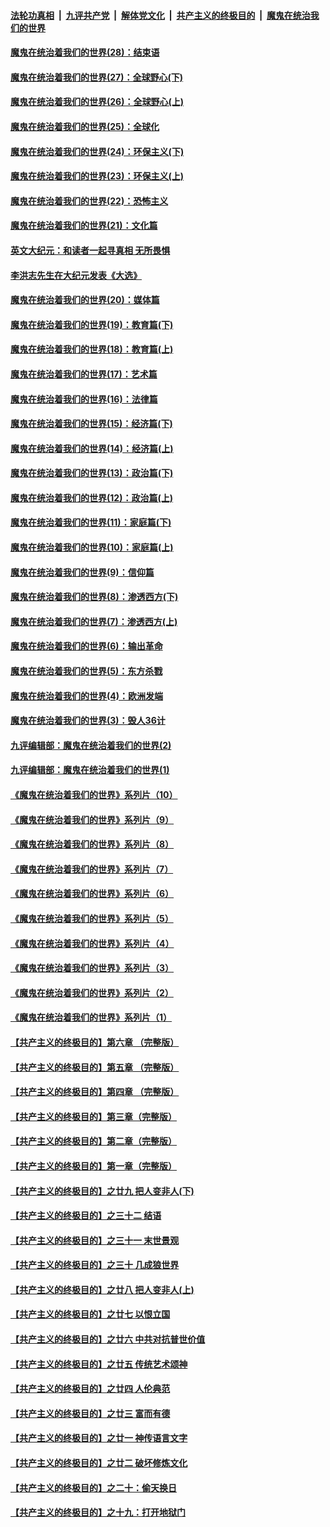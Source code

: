 

####  [法轮功真相](../../../../basic/blob/master/README.md?t=03211601) &nbsp;|&nbsp; [九评共产党](../../../../9ping.md/blob/master/README.md?t=03211601) &nbsp;|&nbsp; [解体党文化](../../../../jtdwh.md/blob/master/README.md?t=03211601)  &nbsp;|&nbsp; [共产主义的终极目的](../../../../gczydzjmd.md/blob/master/README.md?t=03211601) &nbsp;|&nbsp; [魔鬼在统治我们的世界](../../../../mgztzwmdsj.md/blob/master/README.md?t=03211601) 

#### [魔鬼在统治着我们的世界(28)：结束语](../pages/nsc422/n10936246.md?t=03211601) 

#### [魔鬼在统治着我们的世界(27)：全球野心(下)](../pages/nsc422/n10928319.md?t=03211601) 

#### [魔鬼在统治着我们的世界(26)：全球野心(上)](../pages/nsc422/n10900318.md?t=03211601) 

#### [魔鬼在统治着我们的世界(25)：全球化](../pages/nsc422/n10788205.md?t=03211601) 

#### [魔鬼在统治着我们的世界(24)：环保主义(下)](../pages/nsc422/n10695307.md?t=03211601) 

#### [魔鬼在统治着我们的世界(23)：环保主义(上)](../pages/nsc422/n10688613.md?t=03211601) 

#### [魔鬼在统治着我们的世界(22)：恐怖主义](../pages/nsc422/n10614727.md?t=03211601) 

#### [魔鬼在统治着我们的世界(21)：文化篇](../pages/nsc422/n10597706.md?t=03211601) 

#### [英文大纪元：和读者一起寻真相 无所畏惧](../pages/nsc422/n12542027.md?t=03211601) 

#### [李洪志先生在大纪元发表《大选》](../pages/nsc422/n12534746.md?t=03211601) 

#### [魔鬼在统治着我们的世界(20)：媒体篇](../pages/nsc422/n10586579.md?t=03211601) 

#### [魔鬼在统治着我们的世界(19)：教育篇(下)](../pages/nsc422/n10564808.md?t=03211601) 

#### [魔鬼在统治着我们的世界(18)：教育篇(上)](../pages/nsc422/n10526970.md?t=03211601) 

#### [魔鬼在统治着我们的世界(17)：艺术篇](../pages/nsc422/n10499093.md?t=03211601) 

#### [魔鬼在统治着我们的世界(16)：法律篇](../pages/nsc422/n10485969.md?t=03211601) 

#### [魔鬼在统治着我们的世界(15)：经济篇(下)](../pages/nsc422/n10469975.md?t=03211601) 

#### [魔鬼在统治着我们的世界(14)：经济篇(上)](../pages/nsc422/n10457370.md?t=03211601) 

#### [魔鬼在统治着我们的世界(13)：政治篇(下)](../pages/nsc422/n10448270.md?t=03211601) 

#### [魔鬼在统治着我们的世界(12)：政治篇(上)](../pages/nsc422/n10444576.md?t=03211601) 

#### [魔鬼在统治着我们的世界(11)：家庭篇(下)](../pages/nsc422/n10440961.md?t=03211601) 

#### [魔鬼在统治着我们的世界(10)：家庭篇(上)](../pages/nsc422/n10435448.md?t=03211601) 

#### [魔鬼在统治着我们的世界(9)：信仰篇](../pages/nsc422/n10432159.md?t=03211601) 

#### [魔鬼在统治着我们的世界(8)：渗透西方(下)](../pages/nsc422/n10429603.md?t=03211601) 

#### [魔鬼在统治着我们的世界(7)：渗透西方(上)](../pages/nsc422/n10426013.md?t=03211601) 

#### [魔鬼在统治着我们的世界(6)：输出革命](../pages/nsc422/n10421536.md?t=03211601) 

#### [魔鬼在统治着我们的世界(5)：东方杀戮](../pages/nsc422/n10417707.md?t=03211601) 

#### [魔鬼在统治着我们的世界(4)：欧洲发端](../pages/nsc422/n10414890.md?t=03211601) 

#### [魔鬼在统治着我们的世界(3)：毁人36计](../pages/nsc422/n10411583.md?t=03211601) 

#### [九评编辑部：魔鬼在统治着我们的世界(2)](../pages/nsc422/n10410036.md?t=03211601) 

#### [九评编辑部：魔鬼在统治着我们的世界(1)](../pages/nsc422/n10406825.md?t=03211601) 

#### [《魔鬼在统治着我们的世界》系列片（10）](../pages/nsc422/n12292670.md?t=03211601) 

#### [《魔鬼在统治着我们的世界》系列片（9）](../pages/nsc422/n12290859.md?t=03211601) 

#### [《魔鬼在统治着我们的世界》系列片（8）](../pages/nsc422/n12287445.md?t=03211601) 

#### [《魔鬼在统治着我们的世界》系列片（7）](../pages/nsc422/n12283425.md?t=03211601) 

#### [《魔鬼在统治着我们的世界》系列片（6）](../pages/nsc422/n12282314.md?t=03211601) 

#### [《魔鬼在统治着我们的世界》系列片（5）](../pages/nsc422/n12281419.md?t=03211601) 

#### [《魔鬼在统治着我们的世界》系列片（4）](../pages/nsc422/n12274024.md?t=03211601) 

#### [《魔鬼在统治着我们的世界》系列片（3）](../pages/nsc422/n12271322.md?t=03211601) 

#### [《魔鬼在统治着我们的世界》系列片（2）](../pages/nsc422/n12269049.md?t=03211601) 

#### [《魔鬼在统治着我们的世界》系列片（1）](../pages/nsc422/n12267575.md?t=03211601) 

#### [【共产主义的终极目的】第六章 （完整版）](../pages/nsc422/n11428913.md?t=03211601) 

#### [【共产主义的终极目的】第五章 （完整版）](../pages/nsc422/n11428912.md?t=03211601) 

#### [【共产主义的终极目的】第四章 （完整版）](../pages/nsc422/n11428907.md?t=03211601) 

#### [【共产主义的终极目的】第三章（完整版）](../pages/nsc422/n11428848.md?t=03211601) 

#### [【共产主义的终极目的】第二章（完整版）](../pages/nsc422/n11428831.md?t=03211601) 

#### [【共产主义的终极目的】第一章（完整版）](../pages/nsc422/n11417651.md?t=03211601) 

#### [【共产主义的终极目的】之廿九 把人变非人(下)](../pages/nsc422/n11344140.md?t=03211601) 

#### [【共产主义的终极目的】之三十二 结语](../pages/nsc422/n11360535.md?t=03211601) 

#### [【共产主义的终极目的】之三十一 末世景观](../pages/nsc422/n11351129.md?t=03211601) 

#### [【共产主义的终极目的】之三十 几成狼世界](../pages/nsc422/n11348280.md?t=03211601) 

#### [【共产主义的终极目的】之廿八 把人变非人(上)](../pages/nsc422/n11340492.md?t=03211601) 

#### [【共产主义的终极目的】之廿七 以恨立国](../pages/nsc422/n11336944.md?t=03211601) 

#### [【共产主义的终极目的】之廿六 中共对抗普世价值](../pages/nsc422/n11324785.md?t=03211601) 

#### [【共产主义的终极目的】之廿五 传统艺术颂神](../pages/nsc422/n11296396.md?t=03211601) 

#### [【共产主义的终极目的】之廿四 人伦典范](../pages/nsc422/n11296397.md?t=03211601) 

#### [【共产主义的终极目的】之廿三 富而有德](../pages/nsc422/n11283598.md?t=03211601) 

#### [【共产主义的终极目的】之廿一 神传语言文字](../pages/nsc422/n11263265.md?t=03211601) 

#### [【共产主义的终极目的】之廿二 破坏修炼文化](../pages/nsc422/n11245728.md?t=03211601) 

#### [【共产主义的终极目的】之二十：偷天换日](../pages/nsc422/n11238846.md?t=03211601) 

#### [【共产主义的终极目的】之十九：打开地狱门](../pages/nsc422/n11206376.md?t=03211601) 

